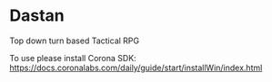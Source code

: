 # Dastan
Top down turn based Tactical RPG

To use please install Corona SDK: https://docs.coronalabs.com/daily/guide/start/installWin/index.html

